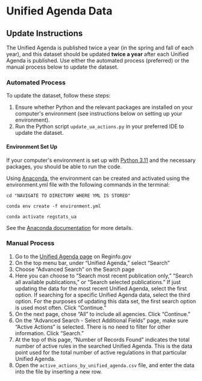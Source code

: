 # Unified Agenda Data

## Update Instructions

The Unified Agenda is published twice a year (in the spring and fall of each year), and this dataset should be updated **twice a year** after each Unified Agenda is published. Use either the automated process (preferred) or the manual process below to update the dataset.

### Automated Process

To update the dataset, follow these steps:

1. Ensure whether Python and the relevant packages are installed on your computer's environment (see instructions below on setting up your environment).
1. Run the Python script `update_ua_actions.py` in your preferred IDE to update the dataset.

#### Environment Set Up

If your computer's environment is set up with [Python 3.11](https://www.python.org/downloads/) and the necessary packages, you should be able to run the code.

Using [Anaconda](https://www.anaconda.com/products/distribution), the environment can be created and activated using the environment.yml file with the following commands in the terminal:

```{bash}
cd "NAVIGATE TO DIRECTORY WHERE YML IS STORED"

conda env create -f environment.yml

conda activate regstats_ua
```

See the [Anaconda documentation](https://docs.conda.io/projects/conda/en/latest/user-guide/tasks/manage-environments.html) for more details.

### Manual Process

1. Go to the [Unified Agenda page](https://www.reginfo.gov/public/do/eAgendaMain) on Reginfo.gov
2. On the top menu bar, under “Unified Agenda,” select “Search”
3. Choose “Advanced Search” on the Search page
4. Here you can choose to “Search most recent publication only,” “Search all available publications,” or “Search selected publications.” If just updating the data for the most recent Unified Agenda, select the first option. If searching for a specific Unified Agenda data, select the third option. For the purposes of updating this data set, the first search option is used most often. Click “Continue.”
5. On the next page, chose “All” to include all agencies. Click “Continue.”
6. On the “Advanced Search - Select Additional Fields” page, make sure “Active Actions” is selected. There is no need to filter for other information. Click “Search.”
7. At the top of this page, “Number of Records Found” indicates the total number of active rules in the searched Unified Agenda. This is the data point used for the total number of active regulations in that particular Unified Agenda.
8. Open the `active_actions_by_unified_agenda.csv` file, and enter the data into the file by inserting a new row.
